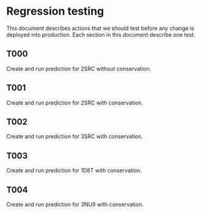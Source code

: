 # Regression testing
This document describes actions that we should test before any change is deployed into production.
Each section in this document describe one test.

## T000
Create and run prediction for 2SRC without conservation.

## T001
Create and run prediction for 2SRC with conservation.

## T002
Create and run prediction for 3SRC with conservation.

## T003
Create and run prediction for 1D8T with conservation.

## T004
Create and run prediction for 3NU9 with conservation.

